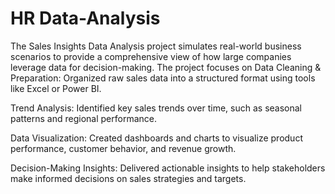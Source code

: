 # HR Data-Analysis
The Sales Insights Data Analysis project simulates real-world business scenarios to provide a comprehensive view of how large companies leverage data for decision-making. The project focuses on
Data Cleaning & Preparation: Organized raw sales data into a structured format using tools like Excel or Power BI.

Trend Analysis: Identified key sales trends over time, such as seasonal patterns and regional performance.

Data Visualization: Created dashboards and charts to visualize product performance, customer behavior, and revenue growth.

Decision-Making Insights: Delivered actionable insights to help stakeholders make informed decisions on sales strategies and targets.
